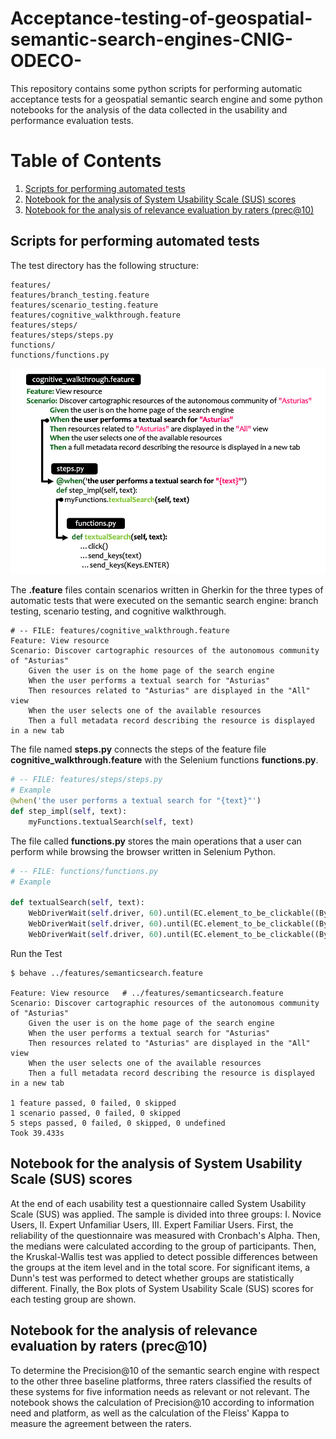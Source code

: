 # Acceptance-testing-of-geospatial-semantic-search-engines-CNIG-ODECO-

This repository contains some python scripts for performing automatic acceptance tests for a geospatial semantic search engine and some python notebooks for the analysis of the data collected in the usability and performance evaluation tests.


# Table of Contents
1. [Scripts for performing automated tests](#example)
2. [Notebook for the analysis of System Usability Scale (SUS) scores](#fourth-examplehttpwwwfourthexamplecom)
3. [Notebook for the analysis of relevance evaluation by raters (prec@10)](#fourth-examplehttpwwwfourthexamplecom)


## Scripts for performing automated tests

The test directory has the following structure:

```
features/
features/branch_testing.feature
features/scenario_testing.feature
features/cognitive_walkthrough.feature
features/steps/
features/steps/steps.py
functions/
functions/functions.py
```

![Test directory](./cognitive_walkthroughs_test_directory.png)

The **.feature** files contain scenarios written in Gherkin for the three types of automatic tests that were executed on the semantic search engine: branch testing, scenario testing, and cognitive walkthrough.

```gherkin
# -- FILE: features/cognitive_walkthrough.feature
Feature: View resource
Scenario: Discover cartographic resources of the autonomous community of "Asturias"
    Given the user is on the home page of the search engine
    When the user performs a textual search for "Asturias"
    Then resources related to "Asturias" are displayed in the "All" view
    When the user selects one of the available resources
    Then a full metadata record describing the resource is displayed in a new tab
```

The file named **steps.py** connects the steps of the feature file **cognitive_walkthrough.feature** with the Selenium functions **functions.py**.

```python
# -- FILE: features/steps/steps.py
# Example
@when('the user performs a textual search for "{text}"')
def step_impl(self, text):
    myFunctions.textualSearch(self, text)
```

The file called **functions.py** stores the main operations that a user can perform while browsing the browser written in Selenium Python.

```python
# -- FILE: functions/functions.py
# Example

def textualSearch(self, text):    
    WebDriverWait(self.driver, 60).until(EC.element_to_be_clickable((By.ID, "autocomplete"))).click()
    WebDriverWait(self.driver, 60).until(EC.element_to_be_clickable((By.ID, "autocomplete"))).send_keys(text)
    WebDriverWait(self.driver, 60).until(EC.element_to_be_clickable((By.ID, "autocomplete"))).send_keys(Keys.ENTER) 
```

Run the Test

```
$ behave ../features/semanticsearch.feature

Feature: View resource   # ../features/semanticsearch.feature
Scenario: Discover cartographic resources of the autonomous community of "Asturias"
    Given the user is on the home page of the search engine
    When the user performs a textual search for "Asturias"
    Then resources related to "Asturias" are displayed in the "All" view
    When the user selects one of the available resources
    Then a full metadata record describing the resource is displayed in a new tab

1 feature passed, 0 failed, 0 skipped
1 scenario passed, 0 failed, 0 skipped
5 steps passed, 0 failed, 0 skipped, 0 undefined
Took 39.433s
```

## Notebook for the analysis of System Usability Scale (SUS) scores

At the end of each usability test a questionnaire called System Usability Scale (SUS) was applied. The sample is divided into three groups: I. Novice Users, II. Expert Unfamiliar Users, III. Expert Familiar Users. First, the reliability of the questionnaire was measured with Cronbach's Alpha. Then, the medians were calculated according to the group of participants. Then, the Kruskal-Wallis test was applied to detect possible differences between the groups at the item level and in the total score. For significant items, a Dunn's test was performed to detect whether groups are statistically different. Finally, the Box plots of System Usability Scale (SUS) scores for each testing group are shown.

## Notebook for the analysis of relevance evaluation by raters (prec@10)

To determine the Precision@10 of the semantic search engine with respect to the other three baseline platforms, three raters classified the results of these systems for five information needs as relevant or not relevant. The notebook shows the calculation of Precision@10 according to information need and platform, as well as the calculation of the Fleiss' Kappa to measure the agreement between the raters.
